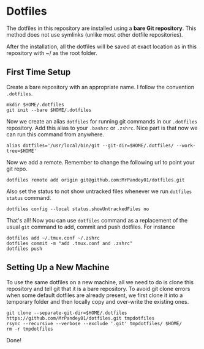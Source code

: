 # Dotfiles

The dotfiles in this repository are installed using a **bare Git repository**. 
This method does not use symlinks (unlike most other dotfile repositories).

After the installation, all the dotfiles will be saved at exact location as in this repository with ~/ as the root folder.

## First Time Setup

Create a bare repository with an appropriate name. I follow the convention `.dotfiles`.

```
mkdir $HOME/.dotfiles
git init --bare $HOME/.dotfiles
```

Now we create an alias `dotfiles` for running git commands in our `.dotfiles` repository. Add this alias to your `.bashrc` or `.zshrc`. Nice part is that now we can run this command from anywhere.

```
alias dotfiles='/usr/local/bin/git --git-dir=$HOME/.dotfiles/ --work-tree=$HOME'
```

Now we add a remote. Remember to change the following url to point your git repo.

```
dotfiles remote add origin git@github.com:MrPandey01/dotfiles.git
```

Also set the status to not show untracked files whenever we run `dotfiles status` command.

```
dotfiles config --local status.showUntrackedFiles no
```

That's all! Now you can use `dotfiles` command as a replacement of the usual `git` command to add, commit and push dotfiles. For instance

```
dotfiles add ~/.tmux.conf ~/.zshrc
dotfiles commit -m "add .tmux.conf and .zshrc"
dotfiles push
```

## Setting Up a New Machine

To use the same dotfiles on a new machine, all we need to do is clone this repository and tell git that it is a bare repository. To avoid git clone errors when some default dotfiles are already present, we first clone it into a temporary folder and then locally copy and over-write the existing ones.

```
git clone --separate-git-dir=$HOME/.dotfiles https://github.com/MrPandey01/dotfiles.git tmpdotfiles
rsync --recursive --verbose --exclude '.git' tmpdotfiles/ $HOME/
rm -r tmpdotfiles
```

Done!

